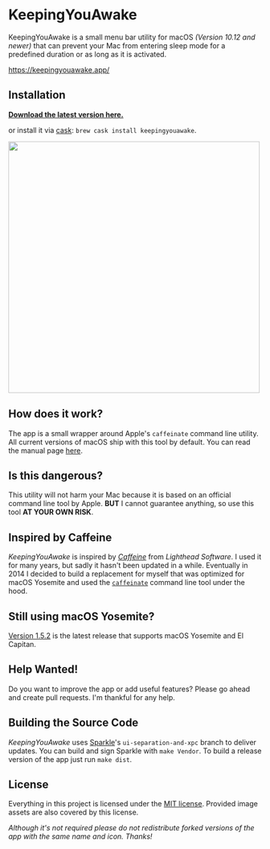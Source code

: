 # KeepingYouAwake

KeepingYouAwake is a small menu bar utility for macOS *(Version 10.12 and newer)* that can prevent your Mac from entering sleep mode for a predefined duration or as long as it is activated.

https://keepingyouawake.app/

## Installation

**[Download the latest version here.](https://github.com/newmarcel/KeepingYouAwake/releases/latest)**

or install it via [cask](http://caskroom.github.io/): `brew cask install keepingyouawake`.

<img src="./Extras/Screenshot@2x.jpg" width="500" />

## How does it work?

The app is a small wrapper around Apple's `caffeinate` command line utility. All current versions of macOS ship with this tool by default. You can read the manual page [here](https://web.archive.org/web/20140604153141/https://developer.apple.com/library/mac/documentation/Darwin/Reference/ManPages/man8/caffeinate.8.html).

## Is this dangerous?

This utility will not harm your Mac because it is based on an official command line tool by Apple. **BUT** I cannot guarantee anything, so use this tool **AT YOUR OWN RISK**.

## Inspired by Caffeine

*KeepingYouAwake* is inspired by *[Caffeine](http://lightheadsw.com/caffeine/)* from *Lighthead Software*. I used it for many years, but sadly it hasn't been updated in a while. Eventually in 2014 I decided to build a replacement for myself that was optimized for macOS Yosemite and used the [`caffeinate`](https://web.archive.org/web/20140604153141/https://developer.apple.com/library/mac/documentation/Darwin/Reference/ManPages/man8/caffeinate.8.html) command line tool under the hood.

## Still using macOS Yosemite?

[Version 1.5.2](https://github.com/newmarcel/KeepingYouAwake/releases/tag/1.5.2) is the latest release that supports macOS Yosemite and El Capitan.

## Help Wanted!

Do you want to improve the app or add useful features? Please go ahead and create pull requests. I'm thankful for any help.

## Building the Source Code

*KeepingYouAwake* uses [Sparkle](https://github.com/sparkle-project/Sparkle/tree/ui-separation-and-xpc)'s `ui-separation-and-xpc` branch to deliver updates. You can build and sign Sparkle with `make Vendor`. To build a release version of the app just run `make dist`.

## License

Everything in this project is licensed under the [MIT license](http://opensource.org/licenses/MIT). Provided image assets are also covered by this license.

*Although it's not required please do not redistribute forked versions of the app with the same name and icon. Thanks!*
